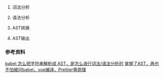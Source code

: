 
1. 词法分析
   
2. 语法分析

3. AST转换

4. AST输出


### 参考资料

[babel 怎么把字符串解析成 AST，是怎么进行词法/语法分析的](https://github.com/Advanced-Frontend/Daily-Interview-Question/issues/315)
[掌握了AST，再也不怕被问babel，vue编译，Prettier等原理](https://mp.weixin.qq.com/s/fH2xYo_Bad0mgvo0OdYRZQ)
